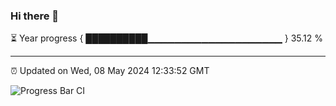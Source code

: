 ### Hi there 👋

⏳ Year progress { ██████████▁▁▁▁▁▁▁▁▁▁▁▁▁▁▁▁▁▁▁▁ } 35.12 %

---

⏰ Updated on Wed, 08 May 2024 12:33:52 GMT

![Progress Bar CI](https://github.com/ZhaoGui/ZhaoGui/workflows/Progress%20Bar%20CI/badge.svg)
